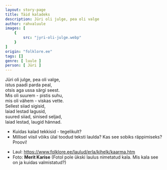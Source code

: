 ```yaml
---
layout: story-page
title: Täid kaladeks
description: Jüri oli julge, pea oli valge
author: rahvaluule
images: [
    {
        src: "jyri-oli-julge.webp"
    }
]
origin: "folklore.ee"
tags: []
genre: [ luule ]
person: [ Jüri ]
---
```


<!-- # {{$doc.title}} -->

Jüri oli julge, pea oli valge, \
istus paadi parda peal, \
otsis aga ussa särgi seest. \
Mis oli suurem - pistis suhu, \
mis oli vähem - viskas vette. \
Sellest siiad sigisid, \
laiad lestad lagusid, \
suured siiad, sinised seljad, \
laiad lestad, laugid hännad.

<story-author :author="author" :origin="origin"></story-author>

<details-wrapper summary="Mis mõtted tekkisid?">

- Kuidas kalad tekkisid - tegelikult?
- Millisel viisil võiks ülal toodud teksti laulda? Kas see sobiks räppimiseks? Proovi!

</details-wrapper>

<details-wrapper summary="Allikad" class="text-sm" icon="icon-park-outline:document-folder">

- Laul: https://www.folklore.ee/laulud/erla/kihelk/kaarma.htm
- Foto: **Merit Karise** (Fotol pole ükski laulus nimetatud kala. Mis kala see on ja kuidas valmistatud?)

</details-wrapper>
